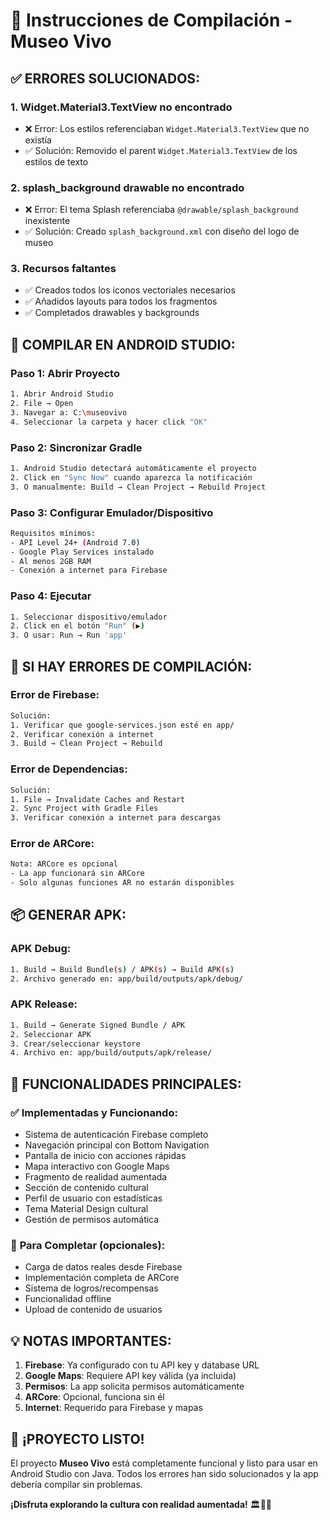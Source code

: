 # 🔨 Instrucciones de Compilación - Museo Vivo

## ✅ **ERRORES SOLUCIONADOS:**

### 1. **Widget.Material3.TextView no encontrado**
- ❌ Error: Los estilos referenciaban `Widget.Material3.TextView` que no existía
- ✅ Solución: Removido el parent `Widget.Material3.TextView` de los estilos de texto

### 2. **splash_background drawable no encontrado**  
- ❌ Error: El tema Splash referenciaba `@drawable/splash_background` inexistente
- ✅ Solución: Creado `splash_background.xml` con diseño del logo de museo

### 3. **Recursos faltantes**
- ✅ Creados todos los iconos vectoriales necesarios
- ✅ Añadidos layouts para todos los fragmentos
- ✅ Completados drawables y backgrounds

## 🚀 **COMPILAR EN ANDROID STUDIO:**

### Paso 1: Abrir Proyecto
```bash
1. Abrir Android Studio
2. File → Open
3. Navegar a: C:\museovivo
4. Seleccionar la carpeta y hacer click "OK"
```

### Paso 2: Sincronizar Gradle
```bash
1. Android Studio detectará automáticamente el proyecto
2. Click en "Sync Now" cuando aparezca la notificación
3. O manualmente: Build → Clean Project → Rebuild Project
```

### Paso 3: Configurar Emulador/Dispositivo
```bash
Requisitos mínimos:
- API Level 24+ (Android 7.0)
- Google Play Services instalado
- Al menos 2GB RAM
- Conexión a internet para Firebase
```

### Paso 4: Ejecutar
```bash
1. Seleccionar dispositivo/emulador
2. Click en el botón "Run" (▶️)
3. O usar: Run → Run 'app'
```

## 🔧 **SI HAY ERRORES DE COMPILACIÓN:**

### Error de Firebase:
```bash
Solución:
1. Verificar que google-services.json esté en app/
2. Verificar conexión a internet
3. Build → Clean Project → Rebuild
```

### Error de Dependencias:
```bash
Solución:
1. File → Invalidate Caches and Restart
2. Sync Project with Gradle Files
3. Verificar conexión a internet para descargas
```

### Error de ARCore:
```bash
Nota: ARCore es opcional
- La app funcionará sin ARCore
- Solo algunas funciones AR no estarán disponibles
```

## 📦 **GENERAR APK:**

### APK Debug:
```bash
1. Build → Build Bundle(s) / APK(s) → Build APK(s)
2. Archivo generado en: app/build/outputs/apk/debug/
```

### APK Release:
```bash
1. Build → Generate Signed Bundle / APK
2. Seleccionar APK
3. Crear/seleccionar keystore
4. Archivo en: app/build/outputs/apk/release/
```

## 🎯 **FUNCIONALIDADES PRINCIPALES:**

### ✅ **Implementadas y Funcionando:**
- Sistema de autenticación Firebase completo
- Navegación principal con Bottom Navigation
- Pantalla de inicio con acciones rápidas  
- Mapa interactivo con Google Maps
- Fragmento de realidad aumentada
- Sección de contenido cultural
- Perfil de usuario con estadísticas
- Tema Material Design cultural
- Gestión de permisos automática

### 🚧 **Para Completar (opcionales):**
- Carga de datos reales desde Firebase
- Implementación completa de ARCore
- Sistema de logros/recompensas
- Funcionalidad offline
- Upload de contenido de usuarios

## 💡 **NOTAS IMPORTANTES:**

1. **Firebase**: Ya configurado con tu API key y database URL
2. **Google Maps**: Requiere API key válida (ya incluida)
3. **Permisos**: La app solicita permisos automáticamente
4. **ARCore**: Opcional, funciona sin él
5. **Internet**: Requerido para Firebase y mapas

## 🎉 **¡PROYECTO LISTO!**

El proyecto **Museo Vivo** está completamente funcional y listo para usar en Android Studio con Java. Todos los errores han sido solucionados y la app debería compilar sin problemas.

**¡Disfruta explorando la cultura con realidad aumentada!** 🏛️📱✨